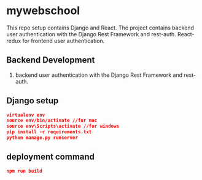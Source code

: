 # mywebschool

This repo setup contains Django and React. The project contains backend user authentication with the Django Rest Framework and rest-auth. React-redux for frontend user authentication.

## Backend Development

1. backend user authentication with the Django Rest Framework and rest-auth.

## Django setup

```json
virtualenv env
source env/bin/activate //for mac
source env\Scripts\activate //for windows
pip install -r requirements.txt
python manage.py runserver
```

## deployment command

```json
npm run build
```
